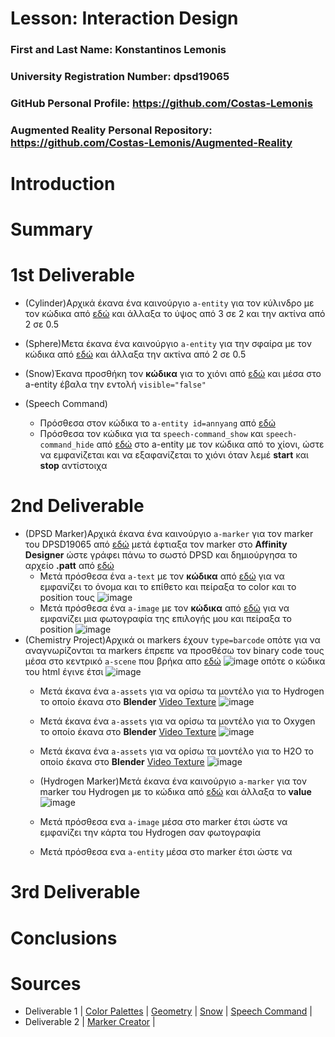 # Lesson: Interaction Design

### First and Last Name: Konstantinos Lemonis
### University Registration Number: dpsd19065
### GitHub Personal Profile: https://github.com/Costas-Lemonis
### Augmented Reality Personal Repository: https://github.com/Costas-Lemonis/Augmented-Reality

# Introduction

# Summary


# 1st Deliverable
- (Cylinder)Αρχικά έκανα ένα καινούργιο `a-entity` για τον κύλινδρο με τον κώδικα από [εδώ](https://aframe.io/docs/1.3.0/components/geometry.html#cylinder) και άλλαξα το ύψος από 3 σε 2 και την ακτίνα από 2 σε 0.5

- (Sphere)Μετα έκανα ένα καινούργιο `a-entity` για την σφαίρα με τον κώδικα από [εδώ](https://aframe.io/docs/1.3.0/components/geometry.html#cylinder) και άλλαξα την ακτίνα από 2 σε 0.5

- (Snow)Έκανα προσθήκη τον **κώδικα** για το χιόνι από [εδώ](https://www.npmjs.com/package/aframe-particle-system-component) και μέσα στο a-entity έβαλα την εντολή `visible="false"` 
- (Speech Command)
  - Πρόσθεσα στον κώδικα το `a-entity id=annyang` από [εδώ](https://www.npmjs.com/package/aframe-speech-command-component)
  - Πρόσθεσα τον κώδικα για τα `speech-command_show` και `speech-command_hide` από [εδώ](https://www.npmjs.com/package/aframe-speech-command-component) στο a-entity με τον κώδικα από το χίονι, ώστε να εμφανίζεται και να εξαφανίζεται το χιόνι όταν λεμέ **start** και **stop** αντίστοιχα

# 2nd Deliverable
- (DPSD Marker)Αρχικά έκανα ένα καινούργιο `a-marker` για τον marker του DPSD19065 από [εδώ](https://www.oodlestechnologies.com/blogs/how-to-create-your-own-marker-for-ar-js/) μετά έφτιαξα τον marker στο **Affinity Designer** ώστε γράφει πάνω το σωστό DPSD και δημιούργησα το αρχείο **.patt** από [εδώ](https://jeromeetienne.github.io/AR.js/three.js/examples/marker-training/examples/generator.html) 
  - Μετά πρόσθεσα ένα `a-text` με τον **κώδικα** από [εδώ](https://levelup.gitconnected.com/simple-augmented-reality-ar-integration-with-a-frame-f625e9dc66b8) για να εμφανίζει το όνομα και το επίθετο και πείραξα το color και το position τους ![image](https://user-images.githubusercontent.com/100446886/168032754-19bbd3fe-7b13-4750-8e40-2b64cf18ca03.png)
  - Μετά πρόσθεσα ένα `a-image` με τον **κώδικα** από [εδώ](https://levelup.gitconnected.com/simple-augmented-reality-ar-integration-with-a-frame-f625e9dc66b8) για να εμφανίζει μια φωτογραφία της επιλογής μου και πείραξα το position ![image](https://user-images.githubusercontent.com/100446886/168034010-0028a7b6-0962-4d90-8389-cf3c874b760d.png)
- (Chemistry Project)Αρχικά οι markers έχουν `type=barcode` οπότε για να αναγνωρίζονται τα markers έπρεπε να προσθέσω τον binary code τους μέσα στο κεντρικό `a-scene` που βρήκα απο [εδώ](https://aframe.io/blog/arjs/) ![image](https://user-images.githubusercontent.com/100446886/168039775-f7419996-ef93-4b45-96de-d49c0ce3f363.png) οπότε ο κώδικα του html έγινε έτσι ![image](https://user-images.githubusercontent.com/100446886/168040674-dc1e8d65-d649-455e-809d-b985f233fe7e.png)
  - Μετά έκανα ένα `a-assets` για να ορίσω τα μοντέλο για το Hydrogen το οποίο έκανα στο **Blender** [Video Texture](https://www.youtube.com/watch?v=r5YNJghc81U) ![image](https://user-images.githubusercontent.com/100446886/168044763-25343cc1-88c0-4fd1-9f50-7554506e2c5b.png)
  - Μετά έκανα ένα `a-assets` για να ορίσω τα μοντέλο για το Oxygen το οποίο έκανα στο **Blender** [Video Texture](https://www.youtube.com/watch?v=r5YNJghc81U) ![image](https://user-images.githubusercontent.com/100446886/168046044-c8274f39-8baa-43d1-8cc4-60338e2ed8e1.png)
  - Μετά έκανα ένα `a-assets` για να ορίσω τα μοντέλο για το H2O το οποίο έκανα στο **Blender** [Video Texture](https://www.youtube.com/watch?v=r5YNJghc81U) ![image](https://user-images.githubusercontent.com/100446886/168046173-950ac754-ac01-42e4-968c-d27f1c2a3fdc.png)

  - (Hydrogen Marker)Μετά έκανα ένα καινούργιο `a-marker` για τον marker του Hydrogen με το κώδικα από [εδώ](https://aframe.io/blog/arjs/) και άλλαξα το **value** ![image](https://user-images.githubusercontent.com/100446886/168041171-3b7de334-29b7-4ea8-ac09-2c38b7cd86ab.png)
   - Μετά πρόσθεσα ενα `a-image` μέσα στο marker έτσι ώστε να εμφανίζει την κάρτα του Hydrogen σαν φωτογραφία
   - Μετά πρόσθεσα ενα `a-entity` μέσα στο marker έτσι ώστε να 

# 3rd Deliverable 


# Conclusions


# Sources
- Deliverable 1 | [Color Palettes](https://coolors.co/083d77-ebebd3-f4d35e-ee964b-f95738) | [Geometry](https://aframe.io/docs/1.3.0/components/geometry.html#cylinder#) | [Snow](https://www.npmjs.com/package/aframe-particle-system-component) | [Speech Command](https://www.npmjs.com/package/aframe-speech-command-component) | 
- Deliverable 2 | [Marker Creator](https://jeromeetienne.github.io/AR.js/three.js/examples/marker-training/examples/generator.html) |
